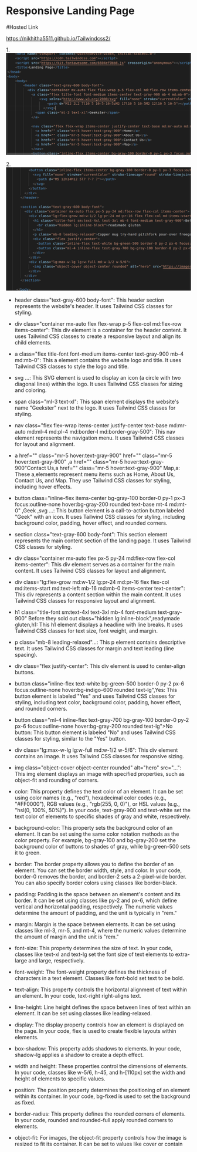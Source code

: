 # Responsive Landing Page

#Hosted Link

https://nikhitha5511.github.io/Tailwindcss2/


1.![first](s1.png)

2.![second](s2.png)

* header class="text-gray-600 body-font": This header section represents the website's header. It uses Tailwind CSS classes for styling.
* div class="container mx-auto flex flex-wrap p-5 flex-col md:flex-row items-center": This div element is a container for the header content. It uses Tailwind CSS classes to create a responsive layout and align its child elements.
* a class="flex title-font font-medium items-center text-gray-900 mb-4 md:mb-0": This a element contains the website logo and title. It uses Tailwind CSS classes to style the logo and title.
* svg ...: This SVG element is used to display an icon (a circle with two diagonal lines) within the logo. It uses Tailwind CSS classes for sizing and coloring.
* span class="ml-3 text-xl": This span element displays the website's name "Geekster" next to the logo. It uses Tailwind CSS classes for styling.
* nav class="flex flex-wrap items-center justify-center text-base md:mr-auto md:ml-4 md:pl-4 md:border-l md:border-gray-500": This nav element represents the navigation menu. It uses Tailwind CSS classes for layout and alignment.
* a href="" class="mr-5 hover:text-gray-900" href="" class="mr-5 hover:text-gray-900" ,a href="" class="mr-5 hover:text-gray-900"Contact Us,a href="" class="mr-5 hover:text-gray-900" Map,a: These a,elements represent menu items such as Home, About Us, Contact Us, and Map. They use Tailwind CSS classes for styling, including hover effects.
* button class="inline-flex items-center bg-gray-100 border-0 py-1 px-3 focus:outline-none hover:bg-gray-200 rounded text-base mt-4 md:mt-0" ,Geek ,svg ...: This button element is a call-to-action button labeled "Geek" with an icon. It uses Tailwind CSS classes for styling, including background color, padding, hover effect, and rounded corners.
* section class="text-gray-600 body-font": This section element represents the main content section of the landing page. It uses Tailwind CSS classes for styling.
* div class="container mx-auto flex px-5 py-24 md:flex-row flex-col items-center": This div element serves as a container for the main content. It uses Tailwind CSS classes for layout and alignment.
* div class="lg:flex-grow md:w-1/2 lg:pr-24 md:pr-16 flex flex-col md:items-start md:text-left mb-16 md:mb-0 items-center text-center": This div represents a content section within the main content. It uses Tailwind CSS classes for responsive layout and alignment.
* h1 class="title-font sm:text-4xl text-3xl mb-4 font-medium text-gray-900" Before they sold out class="hidden lg:inline-block",readymade gluten,h1: This h1 element displays a headline with line breaks. It uses Tailwind CSS classes for text size, font weight, and margin.
* p class="mb-8 leading-relaxed"...: This p element contains descriptive text. It uses Tailwind CSS classes for margin and text leading (line spacing).
* div class="flex justify-center": This div element is used to center-align buttons.
* button class="inline-flex text-white bg-green-500 border-0 py-2 px-6 focus:outline-none hover:bg-indigo-600 rounded text-lg",Yes: This button element is labeled "Yes" and uses Tailwind CSS classes for styling, including text color, background color, padding, hover effect, and rounded corners.
* button class="ml-4 inline-flex text-gray-700 bg-gray-100 border-0 py-2 px-6 focus:outline-none hover:bg-gray-200 rounded text-lg">No button: This button element is labeled "No" and uses Tailwind CSS classes for styling, similar to the "Yes" button.
* div class="lg:max-w-lg lg:w-full md:w-1/2 w-5/6": This div element contains an image. It uses Tailwind CSS classes for responsive sizing.
* img class="object-cover object-center rounded" alt="hero" src="...": This img element displays an image with specified properties, such as object-fit and rounding of corners.

* color: This property defines the text color of an element. It can be set using color names (e.g., "red"), hexadecimal color codes (e.g., "#FF0000"), RGB values (e.g., "rgb(255, 0, 0)"), or HSL values (e.g., "hsl(0, 100%, 50%)"). In your code, text-gray-900 and text-white set the text color of elements to specific shades of gray and white, respectively.
* background-color: This property sets the background color of an element. It can be set using the same color notation methods as the color property. For example, bg-gray-100 and bg-gray-200 set the background color of buttons to shades of gray, while bg-green-500 sets it to green.
* border: The border property allows you to define the border of an element. You can set the border width, style, and color. In your code, border-0 removes the border, and border-2 sets a 2-pixel-wide border. You can also specify border colors using classes like border-black.
* padding: Padding is the space between an element's content and its border. It can be set using classes like py-2 and px-6, which define vertical and horizontal padding, respectively. The numeric values determine the amount of padding, and the unit is typically in "rem."
* margin: Margin is the space between elements. It can be set using classes like ml-3, mr-5, and mt-4, where the numeric values determine the amount of margin and the unit is "rem."
* font-size: This property determines the size of text. In your code, classes like text-xl and text-lg set the font size of text elements to extra-large and large, respectively.
* font-weight: The font-weight property defines the thickness of characters in a text element. Classes like font-bold set text to be bold.
* text-align: This property controls the horizontal alignment of text within an element. In your code, text-right right-aligns text.
* line-height: Line height defines the space between lines of text within an element. It can be set using classes like leading-relaxed.
* display: The display property controls how an element is displayed on the page. In your code, flex is used to create flexible layouts within elements.
* box-shadow: This property adds shadows to elements. In your code, shadow-lg applies a shadow to create a depth effect.
* width and height: These properties control the dimensions of elements. In your code, classes like w-5/6, h-45, and h-[110px] set the width and height of elements to specific values.
* position: The position property determines the positioning of an element within its container. In your code, bg-fixed is used to set the background as fixed.
* border-radius: This property defines the rounded corners of elements. In your code, rounded and rounded-full apply rounded corners to elements.
* object-fit: For images, the object-fit property controls how the image is resized to fit its container. It can be set to values like cover or contain
